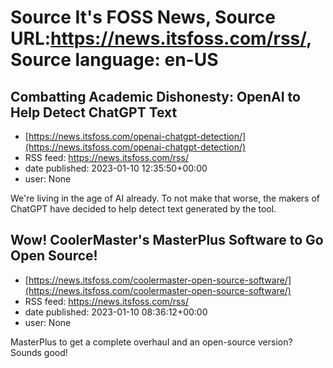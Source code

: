 # Source It's FOSS News, Source URL:https://news.itsfoss.com/rss/, Source language: en-US

## Combatting Academic Dishonesty: OpenAI to Help Detect ChatGPT Text
 - [https://news.itsfoss.com/openai-chatgpt-detection/](https://news.itsfoss.com/openai-chatgpt-detection/)
 - RSS feed: https://news.itsfoss.com/rss/
 - date published: 2023-01-10 12:35:50+00:00
 - user: None

We're living in the age of AI already. To not make that worse, the makers of ChatGPT have decided to help detect text generated by the tool.

## Wow! CoolerMaster's MasterPlus Software to Go Open Source!
 - [https://news.itsfoss.com/coolermaster-open-source-software/](https://news.itsfoss.com/coolermaster-open-source-software/)
 - RSS feed: https://news.itsfoss.com/rss/
 - date published: 2023-01-10 08:36:12+00:00
 - user: None

MasterPlus to get a complete overhaul and an open-source version? Sounds good!
